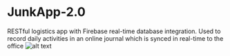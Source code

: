 # JunkApp-2.0
RESTful logistics app with Firebase real-time database integration. Used to record daily activities in an online journal which is synced in real-time to the office
![alt text](https://www.tomkatcreative.com/img/roi-user_auth.gif)
